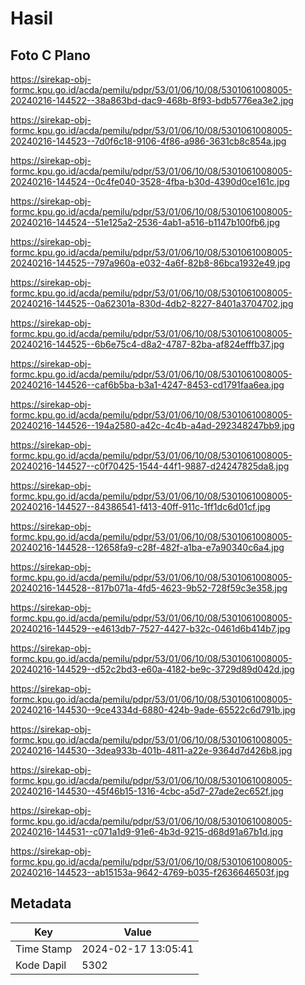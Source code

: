 # Hasil

## Foto C Plano

https://sirekap-obj-formc.kpu.go.id/acda/pemilu/pdpr/53/01/06/10/08/5301061008005-20240216-144522--38a863bd-dac9-468b-8f93-bdb5776ea3e2.jpg

https://sirekap-obj-formc.kpu.go.id/acda/pemilu/pdpr/53/01/06/10/08/5301061008005-20240216-144523--7d0f6c18-9106-4f86-a986-3631cb8c854a.jpg

https://sirekap-obj-formc.kpu.go.id/acda/pemilu/pdpr/53/01/06/10/08/5301061008005-20240216-144524--0c4fe040-3528-4fba-b30d-4390d0ce161c.jpg

https://sirekap-obj-formc.kpu.go.id/acda/pemilu/pdpr/53/01/06/10/08/5301061008005-20240216-144524--51e125a2-2536-4ab1-a516-b1147b100fb6.jpg

https://sirekap-obj-formc.kpu.go.id/acda/pemilu/pdpr/53/01/06/10/08/5301061008005-20240216-144525--797a960a-e032-4a6f-82b8-86bca1932e49.jpg

https://sirekap-obj-formc.kpu.go.id/acda/pemilu/pdpr/53/01/06/10/08/5301061008005-20240216-144525--0a62301a-830d-4db2-8227-8401a3704702.jpg

https://sirekap-obj-formc.kpu.go.id/acda/pemilu/pdpr/53/01/06/10/08/5301061008005-20240216-144525--6b6e75c4-d8a2-4787-82ba-af824efffb37.jpg

https://sirekap-obj-formc.kpu.go.id/acda/pemilu/pdpr/53/01/06/10/08/5301061008005-20240216-144526--caf6b5ba-b3a1-4247-8453-cd1791faa6ea.jpg

https://sirekap-obj-formc.kpu.go.id/acda/pemilu/pdpr/53/01/06/10/08/5301061008005-20240216-144526--194a2580-a42c-4c4b-a4ad-292348247bb9.jpg

https://sirekap-obj-formc.kpu.go.id/acda/pemilu/pdpr/53/01/06/10/08/5301061008005-20240216-144527--c0f70425-1544-44f1-9887-d24247825da8.jpg

https://sirekap-obj-formc.kpu.go.id/acda/pemilu/pdpr/53/01/06/10/08/5301061008005-20240216-144527--84386541-f413-40ff-911c-1ff1dc6d01cf.jpg

https://sirekap-obj-formc.kpu.go.id/acda/pemilu/pdpr/53/01/06/10/08/5301061008005-20240216-144528--12658fa9-c28f-482f-a1ba-e7a90340c6a4.jpg

https://sirekap-obj-formc.kpu.go.id/acda/pemilu/pdpr/53/01/06/10/08/5301061008005-20240216-144528--817b071a-4fd5-4623-9b52-728f59c3e358.jpg

https://sirekap-obj-formc.kpu.go.id/acda/pemilu/pdpr/53/01/06/10/08/5301061008005-20240216-144529--e4613db7-7527-4427-b32c-0461d6b414b7.jpg

https://sirekap-obj-formc.kpu.go.id/acda/pemilu/pdpr/53/01/06/10/08/5301061008005-20240216-144529--d52c2bd3-e60a-4182-be9c-3729d89d042d.jpg

https://sirekap-obj-formc.kpu.go.id/acda/pemilu/pdpr/53/01/06/10/08/5301061008005-20240216-144530--9ce4334d-6880-424b-9ade-65522c6d791b.jpg

https://sirekap-obj-formc.kpu.go.id/acda/pemilu/pdpr/53/01/06/10/08/5301061008005-20240216-144530--3dea933b-401b-4811-a22e-9364d7d426b8.jpg

https://sirekap-obj-formc.kpu.go.id/acda/pemilu/pdpr/53/01/06/10/08/5301061008005-20240216-144530--45f46b15-1316-4cbc-a5d7-27ade2ec652f.jpg

https://sirekap-obj-formc.kpu.go.id/acda/pemilu/pdpr/53/01/06/10/08/5301061008005-20240216-144531--c071a1d9-91e6-4b3d-9215-d68d91a67b1d.jpg

https://sirekap-obj-formc.kpu.go.id/acda/pemilu/pdpr/53/01/06/10/08/5301061008005-20240216-144523--ab15153a-9642-4769-b035-f2636646503f.jpg


## Metadata

| Key        | Value               |
| ---------- | ------------------- |
| Time Stamp | 2024-02-17 13:05:41 |
| Kode Dapil | 5302                |



